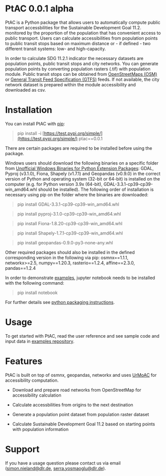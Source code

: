 <!-- PtAC documentation master file, created by
sphinx-quickstart on Fri Jul  9 10:40:37 2021.
You can adapt this file completely to your liking, but it should at least
contain the root `toctree` directive. -->
# PtAC 0.0.1 alpha

PtAC is a Python package that allows users to automatically compute public transport
accessbilities for the Sustainable Development Goal 11.2. monitored by the proportion
of the population that has convenient access to public transport.
Users can calculate accessibilities from population points to public transit stops
based on maximum distance or - if defined - two different transit systems:
low- and high-capacity.

In order to calculate SDG 11.2.1 indicator the necessary datasets are
population points, public transit stops and city networks.
You can generate population points by converting population rasters (.tif) with
population module. Public transit stops can be obtained from
[OpenStreetMaps (OSM)](https://wiki.openstreetmap.org/wiki/Public_transport) or
[General Transit Feed Specification (GTFS)](https://gtfs.org/) feeds.
If not available, the city network dataset is prepared within the module accessibility
and downloaded as csv.

# Installation

You can install PtAC with [pip](https://pypi.org/project/pip/):

> pip install -i [https://test.pypi.org/simple/](https://test.pypi.org/simple/) ptac==0.0.1

There are certain packages are required to be installed before using the package.

Windows users should download the following binaries on a specific folder
from [Unofficial Windows Binaries for Python Extension Packages](https://www.lfd.uci.edu/~gohlke/pythonlibs/):
GDAL, Pyproj (v3.1.0), Fiona, Shapely (v1.7.1) and Geopandas (v0.9.0)
in the correct version of Python
and operating system (32-bit or 64-bit) is installed on the computer
(e.g. for Python version 3.9x (64-bit), GDAL-3.3.1-cp39-cp39-win_amd64.whl should be installed).
The following order of installation is necessary using pip on the folder where the binaries
are downloaded:

> pip install GDAL-3.3.1-cp39-cp39-win_amd64.whl

> pip install pyproj-3.1.0-cp39-cp39-win_amd64.whl

> pip install Fiona-1.8.20-cp39-cp39-win_amd64.whl

> pip install Shapely-1.7.1-cp39-cp39-win_amd64.whl

> pip install geopandas-0.9.0-py3-none-any.whl

Other required packages should also be installed
in the defined corresponding version in the following via pip:
osmnx==1.1.1, networkx>=2.5, numpy==1.20.3,
rasterio==1.2.4, affine==2.3.0, pandas==1.2.4

In order to demonstrate [examples](https://github.com/DLR-VF/PtAC-examples),
jupyter notebook needs to be installed with the following command:

> pip install notebook

For further details see [python packaging instructions](https://packaging.python.org/tutorials/installing-packages/).

# Usage

To get started with PtAC, read the user reference and see sample code and input data in
[examples repository](https://github.com/DLR-VF/PtAC-examples).

# Features

PtAC is built on top of osmnx, geopandas, networkx and
uses [UrMoAC](https://github.com/DLR-VF/UrMoAC) for accessibility computation.


* Download and prepare road networks from OpenStreetMap for accessibility calculation


* Calculate accessbilities from origins to the next destination


* Generate a population point dataset from population raster dataset


* Calculate Sustainable Development Goal 11.2 based on starting points with population information

# Support

If you have a usage question please contact us via email ([simon.nieland@dlr.de](mailto:simon.nieland@dlr.de),
[serra.yosmaoglu@dlr.de](mailto:serra.yosmaoglu@dlr.de)).
